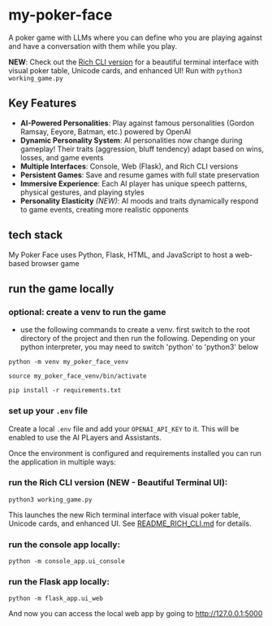 # my-poker-face
A poker game with LLMs where you can define who you are playing against 
and have a conversation with them while you play.

**NEW**: Check out the [Rich CLI version](README_RICH_CLI.md) for a beautiful terminal interface with visual poker table, Unicode cards, and enhanced UI! Run with `python3 working_game.py`

## Key Features

- **AI-Powered Personalities**: Play against famous personalities (Gordon Ramsay, Eeyore, Batman, etc.) powered by OpenAI
- **Dynamic Personality System**: AI personalities now change during gameplay! Their traits (aggression, bluff tendency) adapt based on wins, losses, and game events
- **Multiple Interfaces**: Console, Web (Flask), and Rich CLI versions
- **Persistent Games**: Save and resume games with full state preservation
- **Immersive Experience**: Each AI player has unique speech patterns, physical gestures, and playing styles
- **Personality Elasticity** *(NEW)*: AI moods and traits dynamically respond to game events, creating more realistic opponents

## tech stack
My Poker Face uses Python, Flask, HTML, and JavaScript to host a web-based
browser game

## run the game locally
### optional: create a venv to run the game

- use the following commands to create a venv. first switch to the root 
directory of the project and then run the following. Depending on your 
python interpreter, you may need to switch 'python' to 'python3' below

`python -m venv my_poker_face_venv`

`source my_poker_face_venv/bin/activate`

`pip install -r requirements.txt`

### set up your `.env` file
Create a local `.env` file and add your `OPENAI_API_KEY` to it. 
This will be enabled to use the AI PLayers and Assistants.

Once the environment is configured and requirements installed you can run the application in multiple ways:

### run the Rich CLI version (NEW - Beautiful Terminal UI):

`python3 working_game.py`

This launches the new Rich terminal interface with visual poker table, Unicode cards, and enhanced UI. See [README_RICH_CLI.md](README_RICH_CLI.md) for details.

### run the console app locally:

`python -m console_app.ui_console`

### run the Flask app locally:

`python -m flask_app.ui_web`

And now you can access the local web app by going to http://127.0.0.1:5000
